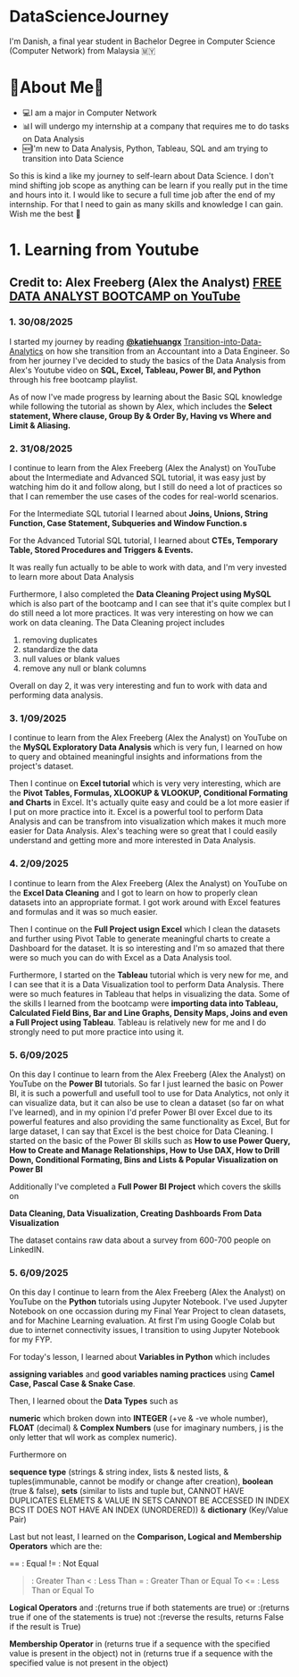 # DataScienceJourney
I'm Danish, a final year student in Bachelor Degree in Computer Science (Computer Network) from Malaysia 🇲🇾 

# 🤖About Me🤖

* 💻I am a major in Computer Network
* 📊I will undergo my internship at a company that requires me to do tasks on Data Analysis
* 🆕I'm new to Data Analysis, Python, Tableau, SQL and am trying to transition into Data Science


So this is kind a like my journey to self-learn about Data Science. I don't mind shifting job scope as anything can be learn if you really put in the time and hours into it. I would like to secure a full time job after the end of my internship. For that I need to gain as many skills and knowledge I can gain. Wish me the best 💪


# 1. Learning from Youtube
## Credit to: Alex Freeberg (Alex the Analyst) [FREE DATA ANALYST BOOTCAMP on YouTube](https://www.youtube.com/playlist?list=PLUaB-1hjhk8FE_XZ87vPPSfHqb6OcM0cF) 

### 1. 30/08/2025
I started my journey by reading **[@katiehuangx](https://github.com/katiehuangx)** [Transition-into-Data-Analytics](https://github.com/katiehuangx/Transition-into-Data-Analytics) on how she transition from an Accountant into a Data Engineer. So from her journey I've decided to study the basics of the Data Analysis from Alex's Youtube video on **SQL, Excel, Tableau, Power BI, and Python** through his free bootcamp playlist.

As of now I've made progress by learning about the Basic SQL knowledge while following the tutorial as shown by Alex, which includes the **Select statement, Where clause, Group By & Order By, Having vs Where and Limit & Aliasing.**

### 2. 31/08/2025
I continue to learn from the Alex Freeberg (Alex the Analyst) on YouTube about the Intermediate and Advanced SQL tutorial, it was easy just by watching him do it and follow along, but I still do need a lot of practices so that I can remember the use cases of the codes for real-world scenarios. 

For the Intermediate SQL tutorial I learned about **Joins, Unions, String Function, Case Statement, Subqueries and Window Function.s**

For the Advanced Tutorial SQL tutorial, I learned about **CTEs, Temporary Table, Stored Procedures and Triggers & Events.**

It was really fun actually to be able to work with data, and I'm very invested to learn more about Data Analysis

Furthermore, I also completed the **Data Cleaning Project using MySQL** which is also part of the bootcamp and I can see that it's quite complex but I do still need a lot more practices. It was very interesting on how we can work on data cleaning. The Data Cleaning project includes 
1. removing duplicates
2. standardize the data
3. null values or blank values
4. remove any null or blank columns

Overall on day 2, it was very interesting and fun to work with data and performing data analysis.

### 3. 1/09/2025
I continue to learn from the Alex Freeberg (Alex the Analyst) on YouTube on the **MySQL Exploratory Data Analysis** which is very fun, I learned on how to query and obtained meaningful insights and informations from the project's dataset.

Then I continue on **Excel tutorial** which is very very interesting, which are the **Pivot Tables, Formulas, XLOOKUP & VLOOKUP, Conditional Formating and Charts** in Excel. It's actually quite easy and could be a lot more easier if I put on more practice into it. Excel is a powerful tool to perform Data Analysis and can be transfrom into visualization which makes it much more easier for Data Analysis. Alex's teaching were so great that I could easily understand and getting more and more interested in Data Analysis.

### 4. 2/09/2025
I continue to learn from the Alex Freeberg (Alex the Analyst) on YouTube on the **Excel Data Cleaning** and I got to learn on how to properly clean datasets into an appropriate format. I got work around with Excel features and formulas and it was so much easier.

Then I continue on the **Full Project usign Excel** which I clean the datasets and further using Pivot Table to generate meaningful charts to create a Dashboard for the dataset. It is so interesting and I'm so amazed that there were so much you can do with Excel as a Data Analysis tool.

Furthermore, I started on the **Tableau** tutorial which is very new for me, and I can see that it is a Data Visualization tool to perform Data Analysis. There were so much features in Tableau that helps in visualizing the data. Some of the skills I learned from the bootcamp were 
**importing data into Tableau, 
Calculated Field Bins, 
Bar and Line Graphs, 
Density Maps, 
Joins 
and even a Full Project using Tableau**. 
Tableau is relatively new for me and I do strongly need to put more practice into using it.

### 5. 6/09/2025
On this day I continue to learn from the Alex Freeberg (Alex the Analyst) on YouTube on the **Power BI** tutorials. So far I just learned the basic on Power BI, it is such a powerfull and usefull tool to use for Data Analytics, not only it can visualize data, but it can also be use to clean a dataset (so far on what I've learned), and in my opinion I'd prefer Power BI over Excel due to its powerful features and also providing the same functionality as Excel, But for large dataset, I can say that Excel is the best choice for Data Cleaning. I started on the basic of the Power BI skills such as
**How to use Power Query, 
How to Create and Manage Relationships, 
How to Use DAX, 
How to Drill Down, 
Conditional Formating, 
Bins and 
Lists & Popular Visualization on Power BI**

Additionally I've completed a **Full Power BI Project** which covers the skills on 

**Data Cleaning, 
Data Visualization,
Creating Dashboards From Data Visualization**

The dataset contains raw data about a survey from 600-700 people on LinkedIN.

### 5. 6/09/2025
On this day I continue to learn from the Alex Freeberg (Alex the Analyst) on YouTube on the **Python** tutorials using Jupyter Notebook. I've used Jupyter Notebook on one occassion during my Final Year Project to clean datasets, and for Machine Learning evaluation. At first I'm using Google Colab but due to internet connectivity issues, I transition to using Jupyter Notebook for my FYP. 

For today's lesson, I learned about **Variables in Python** which includes 

**assigning variables** and 
**good variables naming practices** using 
**Camel Case, Pascal Case & Snake Case**. 

Then, I learned obout the **Data Types** such as 

**numeric** which broken down into 
**INTEGER** (+ve & -ve whole number), 
**FLOAT** (decimal) & 
**Complex Numbers** (use for imaginary numbers, j is the only letter that wll work as complex numeric). 

Furthermore on 

**sequence type** (strings & string index, lists & nested lists, & tuples(immunable, cannot be modify or change after creation), 
**boolean** (true & false), 
**sets** (similar to lists and tuple but, CANNOT HAVE DUPLICATES ELEMETS & VALUE IN SETS CANNOT BE ACCESSED IN INDEX BCS IT DOES NOT HAVE AN INDEX (UNORDERED)) & 
**dictionary** (Key/Value Pair)

Last but not least, I learned on the **Comparison, Logical and Membership Operators** which are the:

 == : Equal
 != : Not Equal
 >  : Greater Than
 <  : Less Than
 >= : Greater Than or Equal To
 <= : Less Than or Equal To

**Logical Operators**
 and :(returns true if both statements are true)
 or  :(returns true if one of the statements is true)
 not :(reverse the results, returns False if the result is True)

**Membership Operator**
in (returns true if a sequence with the specified value is present in the object)
not in (returns true if a sequence with the specified value is not present in the object)
